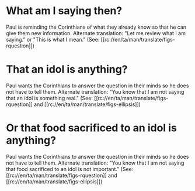 # What am I saying then?

Paul is reminding the Corinthians of what they already know so that he can give them new information. Alternate translation: "Let me review what I am saying." or "This is what I mean." (See: [[rc://en/ta/man/translate/figs-rquestion]])

# That an idol is anything?

Paul wants the Corinthians to answer the question in their minds so he does not have to tell them. Alternate translation: "You know that I am not saying that an idol is something real." (See: [[rc://en/ta/man/translate/figs-rquestion]] and [[rc://en/ta/man/translate/figs-ellipsis]])

# Or that food sacrificed to an idol is anything?

Paul wants the Corinthians to answer the question in their minds so he does not have to tell them. Alternate translation: "You know that I am not saying that food sacrificed to an idol is not important." (See: [[rc://en/ta/man/translate/figs-rquestion]] and [[rc://en/ta/man/translate/figs-ellipsis]])

